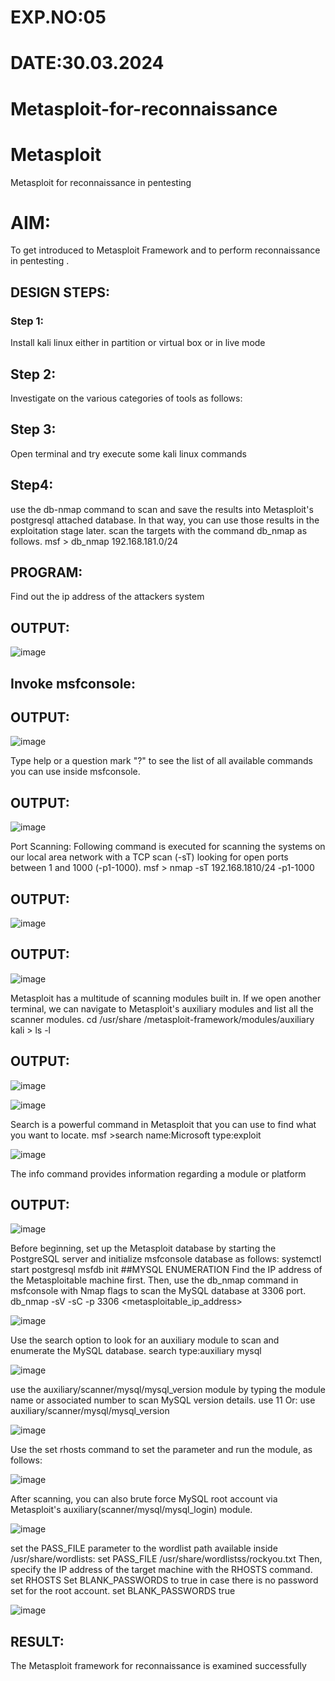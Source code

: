 # EXP.NO:05
# DATE:30.03.2024

# Metasploit-for-reconnaissance
# Metasploit
Metasploit for reconnaissance in pentesting

# AIM:

To get introduced to Metasploit Framework and to  perform reconnaissance  in pentesting .

## DESIGN STEPS:

### Step 1:

Install kali linux either in partition or virtual box or in live mode

## Step 2:
Investigate on the various categories of tools as follows:

## Step 3:
Open terminal and try execute some kali linux commands

## Step4: 
use the db-nmap command to scan and save the results into Metasploit's postgresql attached database. In that way, you can use those results in the exploitation stage later.
scan the targets with the command db_nmap as follows. msf > db_nmap 192.168.181.0/24

## PROGRAM:
Find out the ip address of the attackers system

## OUTPUT:
![image](https://github.com/Lakshmipriya2005/Metasploit-for-reconnaissance/assets/115525361/f1e503de-3180-4bcf-b7ee-465d18284833)


## Invoke msfconsole:
## OUTPUT:
![image](https://github.com/Lakshmipriya2005/Metasploit-for-reconnaissance/assets/115525361/a5910b23-34ee-4de3-9024-7c449304f4b7)


Type help or a question mark "?" to see the list of all available commands you can use inside msfconsole.

## OUTPUT:
![image](https://github.com/Lakshmipriya2005/Metasploit-for-reconnaissance/assets/115525361/4c8c5284-f372-4efb-bc7e-f3ced81b159c)

Port Scanning: Following command is executed for scanning the systems on our local area network with a TCP scan (-sT) looking for open ports between 1 and 1000 (-p1-1000). msf > nmap -sT 192.168.1810/24 -p1-1000

## OUTPUT:
![image](https://github.com/Lakshmipriya2005/Metasploit-for-reconnaissance/assets/115525361/cadb47ce-e16a-4414-aa12-806bfb675db6)


## OUTPUT:
![image](https://github.com/Lakshmipriya2005/Metasploit-for-reconnaissance/assets/115525361/24c11b6c-3806-47ce-9451-e18365478d75)


Metasploit has a multitude of scanning modules built in. If we open another terminal, we can navigate to Metasploit's auxiliary modules and list all the scanner modules. cd /usr/share /metasploit-framework/modules/auxiliary kali > ls -l

## OUTPUT:
![image](https://github.com/Lakshmipriya2005/Metasploit-for-reconnaissance/assets/115525361/adf159ba-90c8-465f-a4a5-17bbeed7a20d)

![image](https://github.com/Lakshmipriya2005/Metasploit-for-reconnaissance/assets/115525361/81893844-cac8-4197-9ad7-66324c0a0285)


Search is a powerful command in Metasploit that you can use to find what you want to locate. msf >search name:Microsoft type:exploit

![image](https://github.com/Lakshmipriya2005/Metasploit-for-reconnaissance/assets/115525361/b2c2e737-483a-42ae-9189-d2f5984cb960)

The info command provides information regarding a module or platform

## OUTPUT:
![image](https://github.com/Lakshmipriya2005/Metasploit-for-reconnaissance/assets/115525361/50fef82f-24cc-488a-800d-eadea2e57128)


Before beginning, set up the Metasploit database by starting the PostgreSQL server and initialize msfconsole database as follows: systemctl start postgresql msfdb init ##MYSQL ENUMERATION Find the IP address of the Metasploitable machine first. Then, use the db_nmap command in msfconsole with Nmap flags to scan the MySQL database at 3306 port. db_nmap -sV -sC -p 3306 <metasploitable_ip_address> 

![image](https://github.com/Lakshmipriya2005/Metasploit-for-reconnaissance/assets/115525361/7ae76a37-ab78-46d4-8585-ac2a65b1f372)


Use the search option to look for an auxiliary module to scan and enumerate the MySQL database. search type:auxiliary mysql

![image](https://github.com/Lakshmipriya2005/Metasploit-for-reconnaissance/assets/115525361/7c6625e9-5855-49a5-bcce-2a941b8000cf)

use the auxiliary/scanner/mysql/mysql_version module by typing the module name or associated number to scan MySQL version details. use 11 Or: use auxiliary/scanner/mysql/mysql_version

![image](https://github.com/Lakshmipriya2005/Metasploit-for-reconnaissance/assets/115525361/1df789c6-1c31-4d52-8962-fca3b3d25907)


Use the set rhosts command to set the parameter and run the module, as follows:

![image](https://github.com/Lakshmipriya2005/Metasploit-for-reconnaissance/assets/115525361/be445d81-bae0-40a4-b770-1adf09ee1f8b)


After scanning, you can also brute force MySQL root account via Metasploit's auxiliary(scanner/mysql/mysql_login) module.

![image](https://github.com/Lakshmipriya2005/Metasploit-for-reconnaissance/assets/115525361/9a190717-5e24-45d6-ab92-e091e93fef1e)



set the PASS_FILE parameter to the wordlist path available inside /usr/share/wordlists: set PASS_FILE /usr/share/wordlistss/rockyou.txt Then, specify the IP address of the target machine with the RHOSTS command. set RHOSTS Set BLANK_PASSWORDS to true in case there is no password set for the root account. set BLANK_PASSWORDS true

![image](https://github.com/Lakshmipriya2005/Metasploit-for-reconnaissance/assets/115525361/3ebbdc76-ec11-4793-98e8-d59b0e826e77)




## RESULT:
The Metasploit framework for reconnaissance is examined successfully

